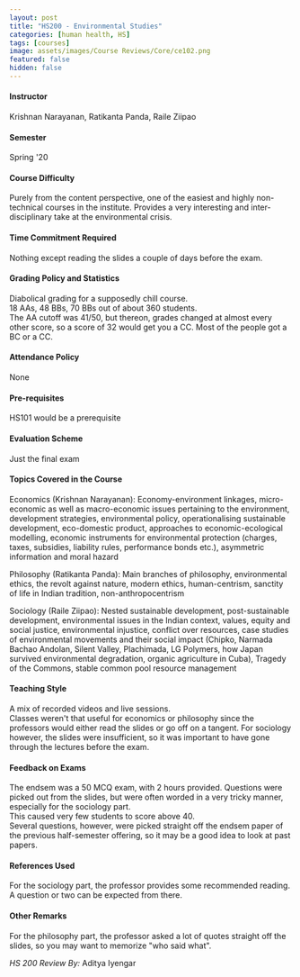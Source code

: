 ```yaml
---
layout: post
title: "HS200 - Environmental Studies"
categories: [human health, HS]
tags: [courses]
image: assets/images/Course Reviews/Core/ce102.png
featured: false
hidden: false
---
```


#### Instructor
Krishnan Narayanan, Ratikanta Panda, Raile Ziipao

#### Semester
Spring '20

#### Course Difficulty
Purely from the content perspective, one of the easiest and highly non-technical courses in the institute. Provides a very interesting and inter-disciplinary take at the environmental crisis.

#### Time Commitment Required
Nothing except reading the slides a couple of days before the exam.

#### Grading Policy and Statistics
Diabolical grading for a supposedly chill course.  
18 AAs, 48 BBs, 70 BBs out of about 360 students.  
The AA cutoff was 41/50, but thereon, grades changed at almost every other score, so a score of 32 would get you a CC. Most of the people got a BC or a CC.

#### Attendance Policy
None

#### Pre-requisites
HS101 would be a prerequisite

#### Evaluation Scheme
Just the final exam

#### Topics Covered in the Course
Economics (Krishnan Narayanan): Economy-environment linkages, micro-economic as well as macro-economic issues pertaining to the environment, development strategies, environmental policy, operationalising sustainable development, eco-domestic product, approaches to economic-ecological modelling, economic instruments for environmental protection (charges, taxes, subsidies, liability rules, performance bonds etc.), asymmetric information and moral hazard  
  
Philosophy (Ratikanta Panda): Main branches of philosophy, environmental ethics, the revolt against nature, modern ethics, human-centrism, sanctity of life in Indian tradition, non-anthropocentrism  
  
Sociology (Raile Ziipao): Nested sustainable development, post-sustainable development, environmental issues in the Indian context, values, equity and social justice, environmental injustice, conflict over resources, case studies of environmental movements and their social impact (Chipko, Narmada Bachao Andolan, Silent Valley, Plachimada, LG Polymers, how Japan survived environmental degradation, organic agriculture in Cuba), Tragedy of the Commons, stable common pool resource management

#### Teaching Style
A mix of recorded videos and live sessions.  
Classes weren't that useful for economics or philosophy since the professors would either read the slides or go off on a tangent. For sociology however, the slides were insufficient, so it was important to have gone through the lectures before the exam.

#### Feedback on Exams
The endsem was a 50 MCQ exam, with 2 hours provided. Questions were picked out from the slides, but were often worded in a very tricky manner, especially for the sociology part.  
This caused very few students to score above 40.  
Several questions, however, were picked straight off the endsem paper of the previous half-semester offering, so it may be a good idea to look at past papers.

#### References Used
For the sociology part, the professor provides some recommended reading. A question or two can be expected from there.

#### Other Remarks
For the philosophy part, the professor asked a lot of quotes straight off the slides, so you may want to memorize "who said what".

*HS 200 Review By:* Aditya Iyengar